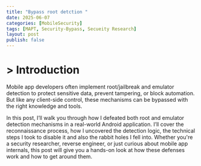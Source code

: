 ```yaml
---
title: "Bypass root detction "
date: 2025-06-07
categories: [MobileSecurity]
tags: [MAPT, Security-Bypass, Secueity Research]
layout: post
publish: false
---
```


# > Introduction

Mobile app developers often implement root/jailbreak and emulator detection to protect sensitive data, prevent tampering, or block automation. But like any client-side control, these mechanisms can be bypassed with the right knowledge and tools.

In this post, I’ll walk you through how I defeated both root and emulator detection mechanisms in a real-world Android application. I’ll cover the reconnaissance process, how I uncovered the detection logic, the technical steps I took to disable it and also the rabbit holes I fell into. Whether you're a security researcher, reverse engineer, or just curious about mobile app internals, this post will give you a hands-on look at how these defenses work and how to get around them.